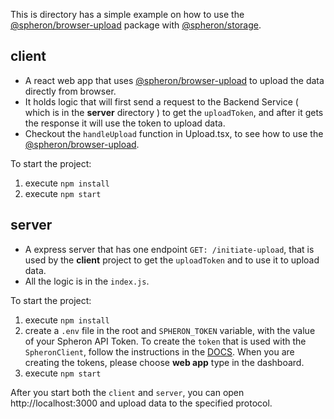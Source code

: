 This is directory has a simple example on how to use the [@spheron/browser-upload](https://www.npmjs.com/package/@spheron/browser-upload) package with [@spheron/storage](https://www.npmjs.com/package/@spheron/storage).

## **client**

- A react web app that uses [@spheron/browser-upload](https://www.npmjs.com/package/@spheron/browser-upload) to upload the data directly from browser.
- It holds logic that will first send a request to the Backend Service ( which is in the **server** directory ) to get the `uploadToken`, and after it gets the response it will use the token to upload data.
- Checkout the `handleUpload` function in Upload.tsx, to see how to use the [@spheron/browser-upload](https://www.npmjs.com/package/@spheron/browser-upload).

To start the project:

1. execute `npm install`
2. execute `npm start`

## **server**

- A express server that has one endpoint `GET: /initiate-upload`, that is used by the **client** project to get the `uploadToken` and to use it to upload data.
- All the logic is in the `index.js`.

To start the project:

1. execute `npm install`
2. create a `.env` file in the root and `SPHERON_TOKEN` variable, with the value of your Spheron API Token. To create the `token` that is used with the `SpheronClient`, follow the instructions in the [DOCS](https://docs.spheron.network/rest-api/#creating-an-access-token). When you are creating the tokens, please choose **web app** type in the dashboard.
3. execute `npm start`

After you start both the `client` and `server`, you can open http://localhost:3000 and upload data to the specified protocol.
